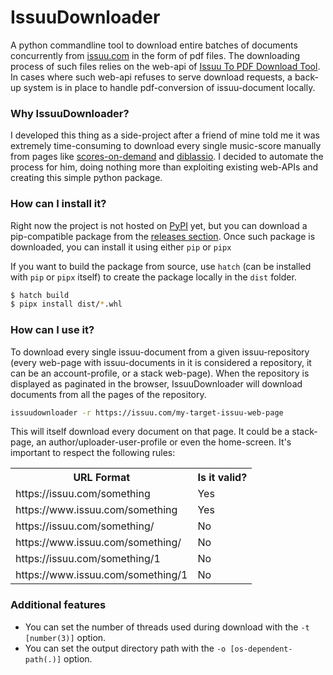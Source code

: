 # IssuuDownloader

A python commandline tool to download entire batches of documents concurrently
from [issuu.com](https://issuu.com) in the form of pdf files. The downloading process of such
files relies on the web-api of [Issuu To PDF Download Tool](https://issuudownload.com). In cases where
such web-api refuses to serve download requests, a back-up system is in place to handle pdf-conversion of
issuu-document locally.

### Why IssuuDownloader?
I developed this thing as a side-project after a friend of mine told me it was extremely time-consuming to
download every single music-score manually from pages like [scores-on-demand](https://issuu.com/scoresondemand)
and [diblassio](https://issuu.com/diblassio). I decided to automate the process for him, doing nothing more
than exploiting existing web-APIs and creating this simple python package.

### How can I install it?
Right now the project is not hosted on [PyPI](https://pypi.org) yet, but you can download a pip-compatible
package from the [releases section](https://github.com/fDero/IssuuDownloader/releases). Once such
package is downloaded, you can install it using either `pip` or `pipx`

If you want to build the package from source, use `hatch` (can be installed with `pip` or `pipx` itself)
to create the package locally in the `dist` folder.

```bash
$ hatch build
$ pipx install dist/*.whl
```

### How can I use it?
To download every single issuu-document from a given issuu-repository (every web-page 
with issuu-documents in it is considered a repository, it can be an account-profile, 
or a stack web-page). When the repository is displayed as paginated in the browser, IssuuDownloader 
will download documents from all the pages of the repository.
```bash
issuudownloader -r https://issuu.com/my-target-issuu-web-page
```
This will itself download every document on that page. It could be a stack-page, an author/uploader-user-profile
or even the home-screen. It's important to respect the following rules:

<table align="center">
  <tr>
    <th>URL Format</th>
    <th>Is it valid?</th>
  </tr>
  <tr>
    <td>https://issuu.com/something</td>
    <td>Yes</td>
  </tr>
  <tr>
    <td>https://www.issuu.com/something</td>
    <td>Yes</td>
  </tr>
  <tr>
    <td>https://issuu.com/something/</td>
    <td>No</td>
  </tr>
  <tr>
    <td>https://www.issuu.com/something/</td>
    <td>No</td>
  </tr>
  <tr>
    <td>https://issuu.com/something/1</td>
    <td>No</td>
  </tr>
  <tr>
    <td>https://www.issuu.com/something/1</td>
    <td>No</td>
  </tr>
</table>

### Additional features
- You can set the number of threads used during download with the `-t [number(3)]` option.
- You can set the output directory path with the `-o [os-dependent-path(.)]` option.